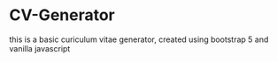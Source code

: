 # CV-Generator
this is a basic curiculum vitae generator, created using bootstrap 5 and vanilla javascript 
